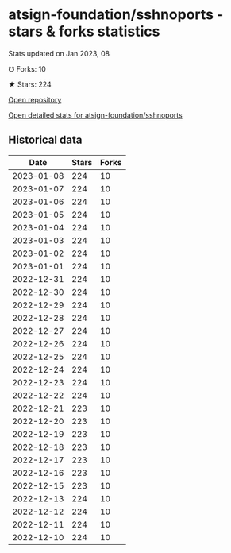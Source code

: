 # atsign-foundation/sshnoports - stars & forks statistics

Stats updated on Jan 2023, 08

☋ Forks: 10

★ Stars: 224

[Open repository](https://github.com/atsign-foundation/sshnoports)

[Open detailed stats for atsign-foundation/sshnoports](https://reviewgithub.com/rep/atsign-foundation/sshnoports)

## Historical data
| Date | Stars | Forks |
|------|-------|-------|
| 2023-01-08 | 224 | 10 | 
| 2023-01-07 | 224 | 10 | 
| 2023-01-06 | 224 | 10 | 
| 2023-01-05 | 224 | 10 | 
| 2023-01-04 | 224 | 10 | 
| 2023-01-03 | 224 | 10 | 
| 2023-01-02 | 224 | 10 | 
| 2023-01-01 | 224 | 10 | 
| 2022-12-31 | 224 | 10 | 
| 2022-12-30 | 224 | 10 | 
| 2022-12-29 | 224 | 10 | 
| 2022-12-28 | 224 | 10 | 
| 2022-12-27 | 224 | 10 | 
| 2022-12-26 | 224 | 10 | 
| 2022-12-25 | 224 | 10 | 
| 2022-12-24 | 224 | 10 | 
| 2022-12-23 | 224 | 10 | 
| 2022-12-22 | 224 | 10 | 
| 2022-12-21 | 223 | 10 | 
| 2022-12-20 | 223 | 10 | 
| 2022-12-19 | 223 | 10 | 
| 2022-12-18 | 223 | 10 | 
| 2022-12-17 | 223 | 10 | 
| 2022-12-16 | 223 | 10 | 
| 2022-12-15 | 223 | 10 | 
| 2022-12-13 | 224 | 10 | 
| 2022-12-12 | 224 | 10 | 
| 2022-12-11 | 224 | 10 | 
| 2022-12-10 | 224 | 10 | 

